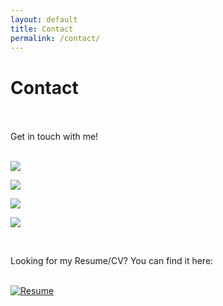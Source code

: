 ```yaml
---
layout: default
title: Contact
permalink: /contact/
---
```


# Contact
<br><br>
Get in touch with me!
<br><br>

<a href="https://www.linkedin.com/in/james-kopal/"><img src="https://img.shields.io/badge/-LinkedIn-0072b1?&style=for-the-badge&logo=linkedin&logoColor=white" /></a>

<!-- GitHub -->
<a href="https://github.com/jkopal101"><img src="https://img.shields.io/badge/-GitHub-181717?&style=for-the-badge&logo=github&logoColor=white" /></a>

<!-- Instagram -->
<a href="https://instagram.com/jkopal1"><img src="https://img.shields.io/badge/-Instagram-E4405F?&style=for-the-badge&logo=instagram&logoColor=white" /></a>

<!-- Email -->
<a href="mailto:jkopal101@gmail.com.com"><img src="https://img.shields.io/badge/-Email-D14836?&style=for-the-badge&logo=gmail&logoColor=white" />
</a>

<br>

Looking for my Resume/CV? You can find it here:
<br><br>

[![Resume](https://img.shields.io/badge/-CV/Resume-0A66C2?style=for-the-badge&logo=readthedocs&logoColor=white)](https://docs.google.com/document/d/1F_LVblUTnLC8-tz-HEI1capla8Y_Z3qq/edit)


